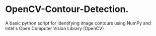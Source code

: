 # OpenCV-Contour-Detection.
A basic python script for identifying image contours using NumPy and Intel's Open Computer Vision Library (OpenCV)

